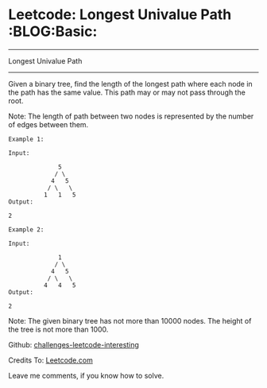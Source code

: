 # Leetcode: Longest Univalue Path     :BLOG:Basic:


---

Longest Univalue Path  

---

Given a binary tree, find the length of the longest path where each node in the path has the same value. This path may or may not pass through the root.  

Note: The length of path between two nodes is represented by the number of edges between them.  

    Example 1:
    
    Input:
    
                  5
                 / \
                4   5
               / \   \
              1   1   5
    Output:
    
    2

    Example 2:
    
    Input:
    
                  1
                 / \
                4   5
               / \   \
              4   4   5
    Output:
    
    2

Note: The given binary tree has not more than 10000 nodes. The height of the tree is not more than 1000.  

Github: [challenges-leetcode-interesting](https://github.com/DennyZhang/challenges-leetcode-interesting/tree/master/longest-univalue-path)  

Credits To: [Leetcode.com](https://leetcode.com/problems/longest-univalue-path/description/)  

Leave me comments, if you know how to solve.
